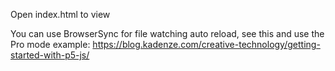 Open index.html to view

You can use BrowserSync for file watching auto reload, see this and use the Pro mode example: https://blog.kadenze.com/creative-technology/getting-started-with-p5-js/
